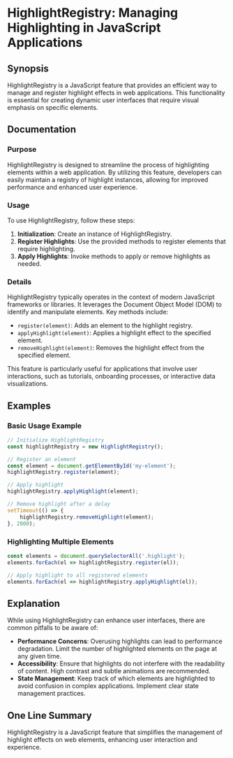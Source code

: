 <!--
Meta Description: # HighlightRegistry: Managing Highlighting in JavaScript Applications ## Synopsis HighlightRegistry is a JavaScript feature that provides an efficient...
Meta Keywords: highlightregistry, elements, element, highlight, register
-->

# HighlightRegistry: Managing Highlighting in JavaScript Applications

## Synopsis
HighlightRegistry is a JavaScript feature that provides an efficient way to manage and register highlight effects in web applications. This functionality is essential for creating dynamic user interfaces that require visual emphasis on specific elements.

## Documentation
### Purpose
HighlightRegistry is designed to streamline the process of highlighting elements within a web application. By utilizing this feature, developers can easily maintain a registry of highlight instances, allowing for improved performance and enhanced user experience.

### Usage
To use HighlightRegistry, follow these steps:

1. **Initialization**: Create an instance of HighlightRegistry.
2. **Register Highlights**: Use the provided methods to register elements that require highlighting.
3. **Apply Highlights**: Invoke methods to apply or remove highlights as needed.

### Details
HighlightRegistry typically operates in the context of modern JavaScript frameworks or libraries. It leverages the Document Object Model (DOM) to identify and manipulate elements. Key methods include:

- `register(element)`: Adds an element to the highlight registry.
- `applyHighlight(element)`: Applies a highlight effect to the specified element.
- `removeHighlight(element)`: Removes the highlight effect from the specified element.

This feature is particularly useful for applications that involve user interactions, such as tutorials, onboarding processes, or interactive data visualizations.

## Examples
### Basic Usage Example
```javascript
// Initialize HighlightRegistry
const highlightRegistry = new HighlightRegistry();

// Register an element
const element = document.getElementById('my-element');
highlightRegistry.register(element);

// Apply highlight
highlightRegistry.applyHighlight(element);

// Remove highlight after a delay
setTimeout(() => {
    highlightRegistry.removeHighlight(element);
}, 2000);
```

### Highlighting Multiple Elements
```javascript
const elements = document.querySelectorAll('.highlight');
elements.forEach(el => highlightRegistry.register(el));

// Apply highlight to all registered elements
elements.forEach(el => highlightRegistry.applyHighlight(el));
```

## Explanation
While using HighlightRegistry can enhance user interfaces, there are common pitfalls to be aware of:

- **Performance Concerns**: Overusing highlights can lead to performance degradation. Limit the number of highlighted elements on the page at any given time.
- **Accessibility**: Ensure that highlights do not interfere with the readability of content. High contrast and subtle animations are recommended.
- **State Management**: Keep track of which elements are highlighted to avoid confusion in complex applications. Implement clear state management practices.

## One Line Summary
HighlightRegistry is a JavaScript feature that simplifies the management of highlight effects on web elements, enhancing user interaction and experience.